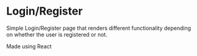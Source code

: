 # Login/Register


Simple Login/Register page that renders different functionality depending on whether the user is registered or not.

Made using React
